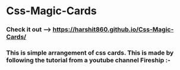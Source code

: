 # Css-Magic-Cards

### Check it out -->  https://harshit860.github.io/Css-Magic-Cards/

### This is simple arrangement of css cards. This is made by following the tutorial from a youtube channel Fireship :-
